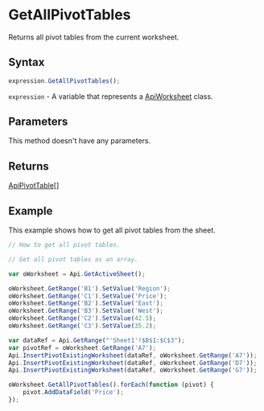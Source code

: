 # GetAllPivotTables

Returns all pivot tables from the current worksheet.

## Syntax

```javascript
expression.GetAllPivotTables();
```

`expression` - A variable that represents a [ApiWorksheet](../ApiWorksheet.md) class.

## Parameters

This method doesn't have any parameters.

## Returns

[ApiPivotTable](../../ApiPivotTable/ApiPivotTable.md)[]

## Example

This example shows how to get all pivot tables from the sheet.

```javascript editor-xlsx
// How to get all pivot tables.

// Get all pivot tables as an array.

var oWorksheet = Api.GetActiveSheet();

oWorksheet.GetRange('B1').SetValue('Region');
oWorksheet.GetRange('C1').SetValue('Price');
oWorksheet.GetRange('B2').SetValue('East');
oWorksheet.GetRange('B3').SetValue('West');
oWorksheet.GetRange('C2').SetValue(42.5);
oWorksheet.GetRange('C3').SetValue(35.2);

var dataRef = Api.GetRange("'Sheet1'!$B$1:$C$3");
var pivotRef = oWorksheet.GetRange('A7');
Api.InsertPivotExistingWorksheet(dataRef, oWorksheet.GetRange('A7'));
Api.InsertPivotExistingWorksheet(dataRef, oWorksheet.GetRange('D7'));
Api.InsertPivotExistingWorksheet(dataRef, oWorksheet.GetRange('G7'));

oWorksheet.GetAllPivotTables().forEach(function (pivot) {
	pivot.AddDataField('Price');
});

```
